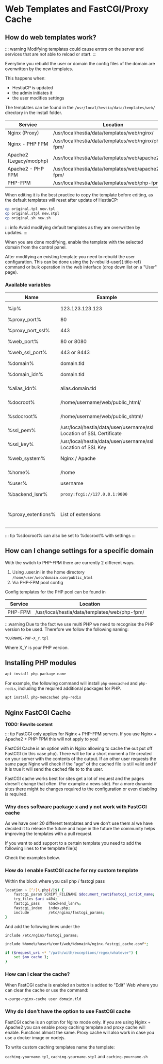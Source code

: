 # Web Templates and FastCGI/Proxy Cache

## How do web templates work?

::: warning
Modifying templates could cause errors on the server and services that
are not able to reload or start.
:::

Everytime you rebuild the user or domain the config files of the domain
are overwritten by the new templates. 

This happens when: 
- HestiaCP is updated 
- the admin initiates it 
- the user modifies settings

The templates can be found in the `/usr/local/hestia/data/templates/web/`
directory in the install folder. 

| Service                 | Location                                              |
|-------------------------|-------------------------------------------------------|
| Nginx (Proxy)           | /usr/local/hestia/data/templates/web/nginx/           |
| Nginx - PHP FPM         | /usr/local/hestia/data/templates/web/nginx/php-fpm/   |
| Apache2 (Legacy/modphp) | /usr/local/hestia/data/templates/web/apache2/         |
| Apache2 - PHP FPM       | /usr/local/hestia/data/templates/web/apache2/php-fpm/ |
| PHP-FPM                 | /usr/local/hestia/data/templates/web/php-fpm/         |

When editing it is the best practice to copy the template before
editing, as the default templates will reset after update of HestiaCP:

```bash
cp original.tpl new.tpl
cp original.stpl new.stpl
cp original.sh new.sh
```

::: info
Avoid modifying default templates as they are overwritten by updates.
:::

When you are done modifying, enable the template with the selected
domain from the control panel.

After modifying an existing template you need to rebuild the user
configuration. This can be done using the [v-rebuild-user]{.title-ref}
command or bulk operation in the web interface (drop down list on a
"User" page).

### Available variables

| Name | Example | Description |
|------|---------|-------------|
|%ip% | 123.123.123.123 | IP Address of Server |
| %proxy_port% | 80 | Port of Proxy |
| %proxy_port_ssl% | 443 | Port of Proxy (SSL) |
| %web_port% | 80 or 8080 | Port of Webserver | 
| %web_ssl_port% | 443 or 8443 | Port of Webserver (SSL) |
| %domain% | domain.tld | Domain |
| %domain_idn% | domain.tld | Domain (Internationalised) |
| %alias_idn% | alias.domain.tld  | Alias Domain (Internationalised) |
| %docroot% | /home/username/web/public_html/ | Document root of domain |
| %sdocroot% | /home/username/web/public_shtml/ | Private root of domain |
| %ssl_pem% | /usr/local/hestia/data/user/username/ssl Location of SSL Certificate |
| %ssl_key% | /usr/local/hestia/data/user/username/ssl Location of SSL Key |
| %web_system% | Nginx / Apache | Software used as Webserver |
| %home% | /home | Default home directory |
| %user% | username | Username of user |
| %backend_lsnr% | `proxy:fcgi://127.0.0.1:9000` | Your default FPM Server |
| %proxy_extentions% | List of extensions | Extensions that should be handled by the proxy server |


::: tip
%sdocroot% can also be set to %docroot% with settings
:::

## How can I change settings for a specific domain

With the switch to PHP-FPM there are currently 2 different ways.

1.  Using .user.ini in the home directory `/home/user/web/domain.com/public_html`
2.  Via PHP-FPM pool config

Config templates for the PHP pool can be found in


| Service                 | Location                                              |
|-------------------------|-------------------------------------------------------|
| PHP-FPM            | /usr/local/hestia/data/templates/web/php-fpm/          |

:::warning
Due to the fact we use multi PHP we need to recognise the PHP version to
be used. Therefore we follow the following naming:

```bash
YOURNAME-PHP-X_Y.tpl
```

Where X_Y is your PHP version.

## Installing PHP modules

```sh
apt install php-package-name
```

For example, the following command will install `php-memcached` and `php-redis`, including the required
additional packages for PHP.

```sh
apt install php-memcached php-redis
```

## Nginx FastCGI Cache

**TODO: Rewrite content**

::: tip
FastCGI only applies for Nginx + PHP-FPM servers. If you use Nginx + Apache2 + PHP-FPM this will not apply to you!

FastCGI Cache is an option with in Nginx allowing to cache the out put off FastCGI (in this case php). There will be for a short moment a file created on your server with the contents of the output. If an other user requests the same page Nginx will check if the "age" of the cached file is still valid and if it is true it will send the cached file to to the user.

FastCGI cache works best for sites get a lot of request and the pages doesn’t change that often. (For example a news site). For a more dynamic sites there might be changes required to the configuration or even disabling is required.

### Why does software package x and y not work with FastCGI cache

As we have over 20 different templates and we don’t use them al we have decided it to release the future and hope in the future the community helps improving the templates with a pull request.

If you want to add support to a certain template you need to add the following lines to the template file(s)

Check the examples below.

### How do I enable FastCGI cache for my custom template

Within the block where you call php / fastcgi pass

```bash
location ~ [^/]\.php(/|$) {
    fastcgi_param SCRIPT_FILENAME $document_root$fastcgi_script_name;
    try_files $uri =404;
    fastcgi_pass    %backend_lsnr%;
    fastcgi_index   index.php;
    include         /etc/nginx/fastcgi_params;
}
```

And add the following lines under the

`include /etc/nginx/fastcgi_params;`

```bash
include %home%/%user%/conf/web/%domain%/nginx.fastcgi_cache.conf*;

if ($request_uri ~* "/path/with/exceptions/regex/whatever") {
    set $no_cache 1;
}
```

### How can I clear the cache?

When FastCGI cache is enabled an button is added to "Edit" Web where you can clear the cache or use the command:

```bash
v-purge-nginx-cache user domain.tld
```

### Why do I don’t have the option to use FastCGI cache

FastCGI cache is an option for Nginx mode only. If you are using Nginx + Apache2 you can enable proxy caching template and proxy cache will enable. Functions almost the same. Proxy cache will also work in case you use a docker image or nodejs.

To write custom caching templates name the template:

`caching-yourname.tpl`, `caching-yourname.stpl` and `caching-yourname.sh`
